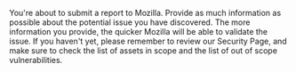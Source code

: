 You're about to submit a report to Mozilla. Provide as much information as possible about the potential issue you have discovered. The more information you provide, the quicker Mozilla will be able to validate the issue. If you haven't yet, please remember to review our Security Page, and make sure to check the list of assets in scope and the list of out of scope vulnerabilities.
